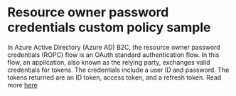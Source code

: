 # Resource owner password credentials custom policy sample

In Azure Active Directory (Azure AD) B2C, the resource owner password credentials (ROPC) flow is an OAuth standard authentication flow. In this flow, an application, also known as the relying party, exchanges valid credentials for tokens. The credentials include a user ID and password. The tokens returned are an ID token, access token, and a refresh token. Read more [here](https://docs.microsoft.com/en-us/azure/active-directory-b2c/ropc-custom)